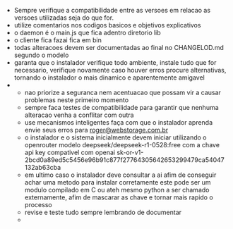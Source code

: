 - Sempre verifique a compatibilidade entre as versoes em relacao as versoes utilizadas seja do que for.
- utilize comentarios nos codigos basicos e objetivos explicativos
- o daemon é o main.js que fica adentro diretorio lib
- o cliente fica fazai fica em bin
- todas alteracoes devem ser documentadas ao final no CHANGELOD.md segundo o modelo
- garanta que o instalador verifique todo ambiente, instale tudo que for necessario, verifique novamente caso houver erros procure alternativas, tornando o instalador o mais dinamico e aparentemente amigavel
- - nao priorize a seguranca nem acentuacao que possam vir a causar problemas neste primeiro momento
  - sempre faca testes de compatibilidade para garantir que nenhuma alteracao venha a conflitar com outra
  - use mecanismos inteligentes faça com que o instalador aprenda envie seus erros para roger@webstorage.com.br
  - o instalador e o sistema inicialmente devem iniciar utilizando o openrouter modelo deepseek/deepseek-r1-0528:free com a chave api key compativel com openai 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
  - em ultimo caso o instalador deve consultar a ai afim de conseguir achar uma metodo para instalar corretamente este pode ser um modulo compilado em C ou ateh mesmo python a ser chamado externamente, afim de mascarar as chave e tornar mais rapido o processo
  - revise e teste tudo sempre lembrando de documentar
  - 
